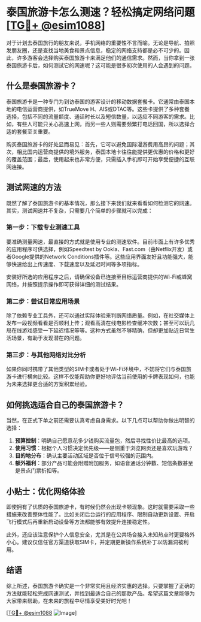 # 泰国旅游卡怎么测速？轻松搞定网络问题[[TG💪+ @esim1088](https://t.me/s/esim1088)]

对于计划去泰国旅行的朋友来说，手机网络的重要性不言而喻。无论是导航、拍照发朋友圈，还是查找当地美食和景点信息，稳定的网络支持都是必不可少的。因此，许多游客会选择购买泰国旅游卡来满足他们的通信需求。然而，当你拿到一张泰国旅游卡后，如何测试它的网速呢？这可能是很多初次使用的人会遇到的问题。

## 什么是泰国旅游卡？

泰国旅游卡是一种专门为到访泰国的游客设计的移动数据套餐卡。它通常由泰国本地的电信运营商提供，如TrueMove H、AIS或DTAC等。这些卡提供了多种套餐选择，包括不同的流量额度、通话时长以及短信数量，以适应不同游客的需求。比如，有些人可能只关心高速上网，而另一些人则需要频繁打电话回国，所以选择合适的套餐至关重要。

购买泰国旅游卡的好处显而易见：首先，它可以避免国际漫游费用高昂的问题；其次，相比国内运营商提供的境外服务，泰国本地卡往往能提供更优惠的价格和更好的覆盖范围；最后，使用起来也非常方便，只需插入手机即可开始享受便捷的互联网连接。

## 测试网速的方法

既然了解了泰国旅游卡的基本情况，那么接下来我们就来看看如何检测它的网速。其实，测试网速并不复杂，只需要几个简单的步骤就可以完成：

### 第一步：下载专业测速工具

要准确测量网速，最直接的方式就是使用专业的测速软件。目前市面上有许多优秀的应用程序可供选择，例如Speedtest by Ookla、Fast.com（由Netflix开发）或者Google提供的Network Conditions插件等。这些应用界面友好且功能强大，能够快速给出上传速度、下载速度以及延迟时间等多项指标。

安装好所选的应用程序之后，请确保设备已连接至目标运营商提供的Wi-Fi或蜂窝网络，并按照提示操作即可获得详细的测试结果。

### 第二步：尝试日常应用场景

除了依赖专业工具外，还可以通过实际体验来判断网络质量。例如，在社交媒体上发布一段视频看看是否顺利上传；观看高清在线电影检查缓冲次数；甚至可以玩几局在线游戏感受一下延迟情况等等。这种方式虽然不够精确，但却更加贴近日常生活场景，有助于发现潜在的问题。

### 第三步：与其他网络对比分析

如果你同时携带了其他类型的SIM卡或者处于Wi-Fi环境中，不妨将它们与泰国旅游卡进行横向比较。这样不仅能帮助你更好地评估当前使用的卡牌表现如何，也能为未来选择更合适的方案积累经验。

## 如何挑选适合自己的泰国旅游卡？

当然，在正式下单之前还需要认真考虑自身需求。以下几点可以帮助你做出明智的选择：

1. **预算控制**：明确自己愿意花多少钱购买流量包，然后寻找性价比最高的选项。
2. **使用习惯**：根据个人习惯决定优先级——是侧重于浏览网页还是喜欢玩游戏？
3. **目的地分布**：确认主要活动区域是否位于信号较强的范围内。
4. **额外福利**：部分产品可能会附赠附加服务，如语音通话分钟数、短信条数甚至是景点门票折扣等。

## 小贴士：优化网络体验

即使拥有了优质的泰国旅游卡，有时候仍然会出现卡顿现象。这时就需要采取一些措施来改善整体性能了。比如关闭后台运行的应用程序、限制自动更新设置、开启飞行模式后再重新启动设备等方法都能够有效提升连接稳定性。

此外，还应该注意保护个人信息安全，尤其是在公共场合接入未知热点时更要格外小心。建议仅信任官方渠道获取SIM卡，并定期更新操作系统补丁以防漏洞被利用。

## 结语

综上所述，泰国旅游卡确实是一个非常实用且经济实惠的选择。只要掌握了正确的方法就能轻松完成网速测试，并找到最适合自己的那款产品。希望这篇文章能够为大家带来帮助，在未来的旅程中尽情享受美好时光吧！

[[TG💪+ @esim1088](https://t.me/s/esim1088) ![Image](https://i.postimg.cc/4NQfJmqS/Snipaste-2025-05-13-00-14-12.png)]